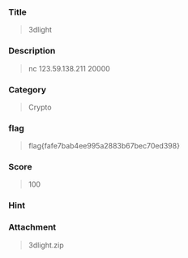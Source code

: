 ### Title

> 3dlight

### Description

> nc 123.59.138.211 20000

### Category

> Crypto

### flag

> flag{fafe7bab4ee995a2883b67bec70ed398}

### Score

> 100

### Hint

>

### Attachment

> 3dlight.zip
